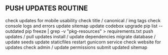 ## PUSH UPDATES ROUTINE

check updates for mobile usability
check title / canonical / img tags
check console logs and errors
update sitemap
update codebox
upgrade pip list --outdated
pip freeze | grep -v "pkg-resources" > requirements.txt
push updates / pull updates
install / update dependencies
migrate database / update seeds
update staticfiles
restart gunicorn service
check website for updates
check admin / update permissions
submit updated sitemap
